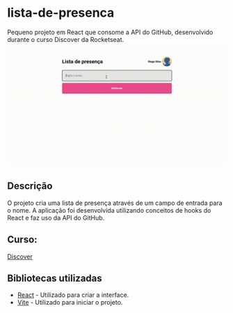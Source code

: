 # lista-de-presenca
Pequeno projeto em React que consome a API do GitHub, desenvolvido durante o curso Discover da Rocketseat.
![nav](./docs/screen.gif)
## Descrição
O projeto cria uma lista de presença através de um campo de entrada para o nome. A aplicação foi desenvolvida utilizando conceitos de hooks do React e faz uso da API do GitHub.

## Curso:
[Discover](https://app.rocketseat.com.br/discover/)

## Bibliotecas utilizadas
* [React](https://pt-br.reactjs.org/) - Utilizado para criar a interface.
* [Vite](https://vitejs.dev/) - Utilizado para iniciar o projeto.
